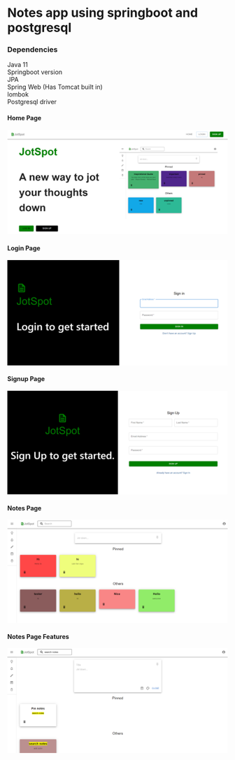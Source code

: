 # Notes app using springboot and postgresql 

### Dependencies
Java 11 \
Springboot version \
JPA \
Spring Web (Has Tomcat built in) \
lombok \
Postgresql driver

#### Home Page
![Home page](images/homePage.png)

#### Login Page
![Login page](images/loginPage.png)

#### Signup Page
![Sign up page](images/signupPage.png)

#### Notes Page
![Notes page](images/notesPage.png)

#### Notes Page Features
![Notes page](images/notesPage2.png)
